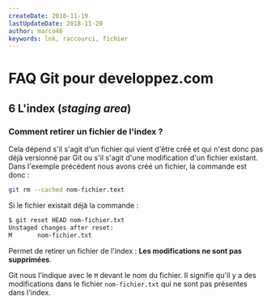 ```yaml
---
createDate: 2018-11-19
lastUpdateDate: 2018-11-20
author: marco46
keywords: lnk, raccourci, fichier
---
```


# FAQ Git pour developpez.com

## 6 L'index (*staging area*)

### Comment retirer un fichier de l'index ?

Cela dépend s'il s'agit d'un fichier qui vient d'être créé et qui n'est donc pas déjà versionné par Git ou s'il s'agit d'une modification d'un fichier existant. Dans l'exemple précédent nous avons créé un fichier, la commande est donc :

```bash
git rm --cached nom-fichier.text
```

Si le fichier existait déjà la commande :

```bash
$ git reset HEAD nom-fichier.txt
Unstaged changes after reset:
M       nom-fichier.txt
```

Permet de retirer un fichier de l'index : **Les modifications ne sont pas supprimées**.

Git nous l'indique avec le `M` devant le nom du fichier. Il signifie qu'il y a des modifications dans le fichier `nom-fichier.txt` qui ne sont pas présentes dans l'index.
